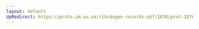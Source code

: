 ```yaml
---
layout: default
UpRedirect: https://pruto.im.uu.se/riksdagen-records-pdf/1876/prot-1876--ak--001/prot-1876--ak--001_012.pdf
---
```


